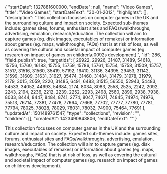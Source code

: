 {
  "startDate": 1327881600000, 
  "endDate": null, 
  "name": "Video Games", 
  "title": "Video Games", 
  "startDateText": "30-01-2012", 
  "highlights": [], 
  "description": "This collection focusses on computer games in the UK and the surrounding culture and impact on society. Expected sub-themes include: games sites, forums, enthusiast sites and FAQs/walkthroughs, advertising, emulation, research/education. The collection will aim to capture games (eg. disk images, executables of remakes) or information about games (eg. maps, walkthroughs, FAQs) that is at risk of loss, as well as covering the cultural and societal impact of computer games (eg. research on impact of games on children\u0092s development).", 
  "id": 286, 
  "field_publish": true, 
  "targetIds": [
    29922, 
    29926, 
    31487, 
    31489, 
    54618, 
    15756, 
    15760, 
    16183, 
    15755, 
    15759, 
    15786, 
    15761, 
    15754, 
    15758, 
    31509, 
    15757, 
    31517, 
    31516, 
    31560, 
    35419, 
    57192, 
    16410, 
    31136, 
    34395, 
    29453, 
    31142, 
    31599, 
    31609, 
    31631, 
    31627, 
    35474, 
    31460, 
    31484, 
    31479, 
    31978, 
    31979, 
    2179, 
    3015, 
    2059, 
    2220, 
    31485, 
    6491, 
    6483, 
    31515, 
    56550, 
    52943, 
    54483, 
    54533, 
    34052, 
    44693, 
    54684, 
    2174, 
    8034, 
    8083, 
    2558, 
    2525, 
    2242, 
    2092, 
    2243, 
    2194, 
    2236, 
    2212, 
    2239, 
    2252, 
    2293, 
    2498, 
    2560, 
    2899, 
    2938, 
    7938, 
    8033, 
    8444, 
    8447, 
    8484, 
    8741, 
    2774, 
    8047, 
    74671, 
    74845, 
    74974, 
    74976, 
    75513, 
    76714, 
    77381, 
    77478, 
    77664, 
    77668, 
    77702, 
    77777, 
    77780, 
    77781, 
    77794, 
    78025, 
    78028, 
    78029, 
    78031, 
    78032, 
    74900, 
    75464, 
    77691
  ], 
  "updatedAt": 1501489761547, 
  "ttype": "collections", 
  "revision": "", 
  "children": [], 
  "createdAt": 1423490843806, 
  "endDateText": ""
}

This collection focusses on computer games in the UK and the surrounding culture and impact on society. Expected sub-themes include: games sites, forums, enthusiast sites and FAQs/walkthroughs, advertising, emulation, research/education. The collection will aim to capture games (eg. disk images, executables of remakes) or information about games (eg. maps, walkthroughs, FAQs) that is at risk of loss, as well as covering the cultural and societal impact of computer games (eg. research on impact of games on childrens development).